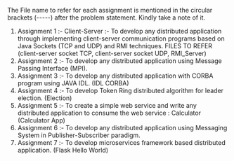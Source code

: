 The File name to refer for each assignment is mentioned in the circular brackets (-----) after the problem statement. Kindly take a note of it.
1) Assignment 1 :- Client-Server :- To develop any distributed application through implementing client-server communication programs based on Java Sockets (TCP and UDP) and RMI techniques. FILES TO REFER (client-server socket TCP, client-server socket UDP, RMI_Server)
2) Assignment 2 :- To develop any distributed application using Message Passing Interface (MPI).
3) Assignment 3 :- To develop any distributed application with CORBA program using JAVA IDL. (IDL CORBA)
4) Assignment 4 :- To develop Token Ring distributed algorithm for leader election. (Election)
5) Assignment 5 :- To create a simple web service and write any distributed application to consume the web service : Calculator (Calculator App)
6) Assignment 6 :- To develop any distributed application using Messaging System in Publisher-Subscriber paradigm.
7) Assignment 7 :- To develop microservices framework based distributed application. (Flask Hello World)

